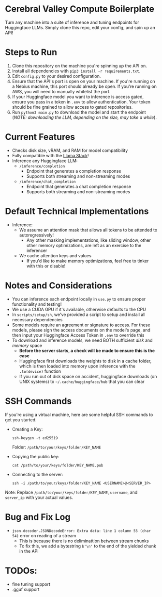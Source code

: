 # Cerebral Valley Compute Boilerplate
Turn any machine into a suite of inference and tuning endpoints for Huggingface LLMs. Simply clone this repo, edit your config, and spin up an API!

# Steps to Run
1. Clone this repository on the machine you're spinning up the API on.
2. Install all dependencies with `pip3 install -r requirements.txt`.
3. Edit `config.py` to your desired configuration.
4. Ensure that the API's port is open on your machine. If you're running on a Nebius machine, this port should already be open. If you're running on AWS, you will need to manually whitelist the port. 
5. If your Huggingface model you want to inference is access gated, ensure you pass in a token in `.env` to allow authentication. Your token should be fine grained to allow access to gated repositories.
6. Run `python3 main.py` to download the model and start the endpoint (*NOTE: downloading the LLM, depending on the size, may take a while*).

# Current Features
* Checks disk size, vRAM, and RAM for model compatibility
* Fully compatible with the [Llama Stack](https://github.com/meta-llama/llama-stack)!
* Inference any Huggingface LLM:
    * `/inference/completion`
        * Endpoint that generates a completion response
        * Supports both streaming and non-streaming modes
    * `/inference/chat_completion`
        * Endpoint that generates a chat completion response
        * Supports both streaming and non-streaming modes

# Default Technical Implementations
* Inference:
    * We assume an attention mask that allows all tokens to be attended to autoregressively!
        * Any other masking implementations, like sliding window, other other memory optimizations, are left as an exercise to the inferencer
    * We cache attention keys and values 
        * If you'd like to make memory optimizations, feel free to tinker with this or disable!

# Notes and Considerations
* You can inference each endpoint locally in `use.py` to ensure proper functionality and testing!
* We use a CUDA GPU if it's available, otherwise defaults to the CPU
* In `scripts/setup/sh`, we've provided a script to setup and install all necessary dependencies
* Some models require an agreement or signature to access. For these models, please sign the access documents on the model's page, and then input your Huggingface Access Token in `.env` to override this
* To download and inference models, we need BOTH sufficient *disk* and *memory* space
    * **Before the server starts, a check will be made to ensure this is the case**
    * Huggingface first downloads the weights to disk in a cache folder, which is then loaded into memory upon inference with the `.to(device)` function
    * If you run out of disk space on accident, huggingface downloads (on UNIX systems) to `~/.cache/huggingface/hub` that you can clear

# SSH Commands
If you're using a virtual machine, here are some helpful SSH commands to get you started.
* Creating a Key:
  ```
  ssh-keygen -t ed25519
  ```
  Folder: `/path/to/your/keys/folder/KEY_NAME`

* Copying the public key:
  ```
  cat /path/to/your/keys/folder/KEY_NAME.pub
  ```

* Connecting to the server:
  ```
  ssh -i /path/to/your/keys/folder/KEY_NAME <USERNAME>@<SERVER_IP>
  ```

Note: Replace `/path/to/your/keys/folder/KEY_NAME`, `username`, and `server_ip` with your actual values.

# Bug and Fix Log
* `json.decoder.JSONDecodeError: Extra data: line 1 column 55 (char 54)` error on reading of a stream
  * This is because there is no deliminattion between stream chunks
  * To fix this, we add a bytestring `b'\n'` to the end of the yielded chunk in the API

# TODOs:
* fine tuning support
* .gguf support
